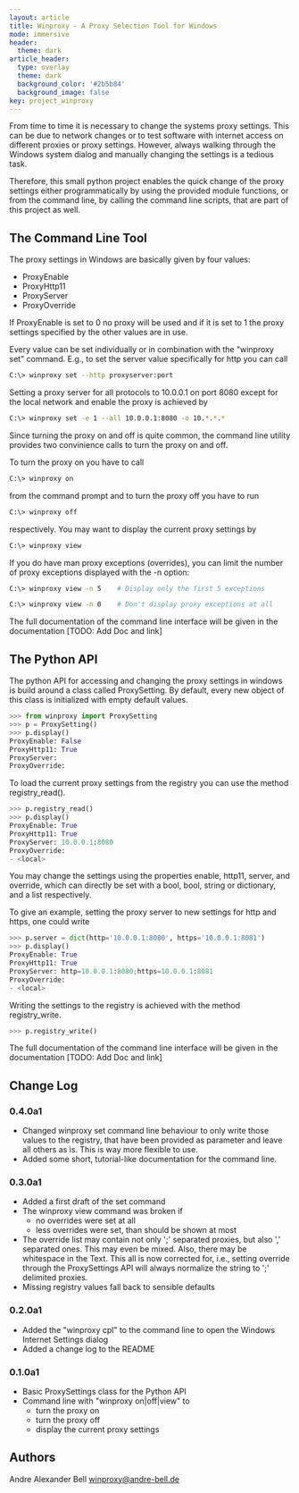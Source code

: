 ```yaml
---
layout: article
title: Winproxy - A Proxy Selection Tool for Windows
mode: immersive
header:
  theme: dark
article_header:
  type: overlay
  theme: dark
  background_color: '#2b5b84'
  background_image: false
key: project_winproxy
---
```


From time to time it is necessary to change the systems proxy settings. This
can be due to network changes or to test software with internet access on
different proxies or proxy settings. However, always walking through the
Windows system dialog and manually changing the settings is a tedious task.

Therefore, this small python project enables the quick change of the proxy
settings either programmatically by using the provided module functions, or
from the command line, by calling the command line scripts, that are part of
this project as well.

## The Command Line Tool

The proxy settings in Windows are basically given by four values:

  - ProxyEnable
  - ProxyHttp11
  - ProxyServer
  - ProxyOverride

If ProxyEnable is set to 0 no proxy will be used and if it is set to 1 the proxy
settings specified by the other values are in use.

Every value can be set individually or in combination with the "winproxy set"
command. E.g., to set the server value specifically for http you can call

```bash
C:\> winproxy set --http proxyserver:port
```

Setting a proxy server for all protocols to 10.0.0.1 on port 8080 except for the
local network and enable the proxy is achieved by

```bash
C:\> winproxy set -e 1 --all 10.0.0.1:8080 -o 10.*.*.*
```

Since turning the proxy on and off is quite common, the command line utility 
provides two convinience calls to turn the proxy on and off.

To turn the proxy on you have to call

```bash
C:\> winproxy on
```

from the command prompt and to turn the proxy off you have to run

```bash
C:\> winproxy off
```

respectively. You may want to display the current proxy settings by

```bash
C:\> winproxy view
```

If you do have man proxy exceptions (overrides), you can limit the number of
proxy exceptions displayed with the -n option:

```bash
C:\> winproxy view -n 5    # Display only the first 5 exceptions
```

```bash
C:\> winproxy view -n 0    # Don't display proxy exceptions at all
```

The full documentation of the command line interface will be given in the
documentation [TODO: Add Doc and link]

## The Python API

The python API for accessing and changing the proxy settings in windows is
build around a class called ProxySetting. By default, every new object of this
class is initialized with empty default values.

```python
>>> from winproxy import ProxySetting
>>> p = ProxySetting()
>>> p.display()
ProxyEnable: False
ProxyHttp11: True
ProxyServer: 
ProxyOverride:
```

To load the current proxy settings from the registry you can use the method
registry_read().

```python
>>> p.registry_read()
>>> p.display()
ProxyEnable: True
ProxyHttp11: True
ProxyServer: 10.0.0.1:8080
ProxyOverride: 
- <local>
```

You may change the settings using the properties enable, http11, server, and
override, which can directly be set with a bool, bool, string or dictionary, 
and a list respectively.

To give an example, setting the proxy server to new settings for http and
https, one could write

```python
>>> p.server = dict(http='10.0.0.1:8080', https='10.0.0.1:8081')
>>> p.display()
ProxyEnable: True
ProxyHttp11: True
ProxyServer: http=10.0.0.1:8080;https=10.0.0.1:8081
ProxyOverride:
- <local>
```

Writing the settings to the registry is achieved with the method registry_write.

```python
>>> p.registry_write()
```

The full documentation of the command line interface will be given in the
documentation [TODO: Add Doc and link]

## Change Log

### 0.4.0a1

* Changed winproxy set command line behaviour to only write those values to the
  registry, that have been provided as parameter and leave all others as is.
  This is way more flexible to use.
* Added some short, tutorial-like documentation for the command line.

### 0.3.0a1

* Added a first draft of the set command
* The winproxy view command was broken if
  * no overrides were set at all
  * less overrides were set, than should be shown at most
* The override list may contain not only ';' separated proxies, but also ','
  separated ones. This may even be mixed. Also, there may be whitespace in the
  Text. This all is now corrected for, i.e., setting override through the
  ProxySettings API will always normalize the string to ';' delimited proxies.
* Missing registry values fall back to sensible defaults

### 0.2.0a1

* Added the "winproxy cpl" to the command line to open the Windows Internet
  Settings dialog
* Added a change log to the README

### 0.1.0a1

* Basic ProxySettings class for the Python API
* Command line with "winproxy on|off|view" to
  * turn the proxy on
  * turn the proxy off
  * display the current proxy settings

## Authors

Andre Alexander Bell <winproxy@andre-bell.de>
